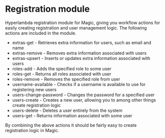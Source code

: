 
# Registration module

Hyperlambda registration module for Magic, giving you workflow actions for easily creating registration
and user management logic. The following actions are included in the module.

* extras-get - Retrieves extra information for users, such as email and name
* extras-remove - Removes extra information associated with users
* extras-upsert - Inserts or updates extra information associated with users
* roles-add - Adds the specified role to some user
* roles-get - Returns all roles associated with user
* roles-remove - Removes the specified role from user
* username-available - Checks if a username is available to use for registering new users
* users-change-password - Changes the password for a specified user
* users-create - Creates a new user, allowing you to among other things create registration logic
* users-delete - Deletes a user entirely from the system
* users-get - Returns information associated with some user

By combining the above actions it should be fairly easy to create registration logic in Magic.
